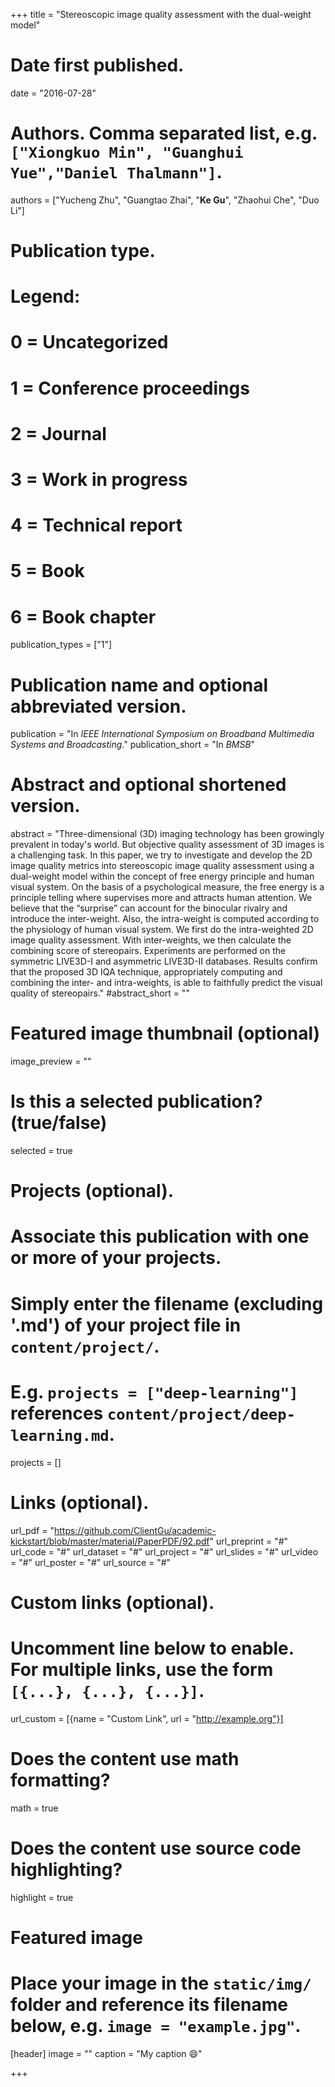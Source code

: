 +++
title = "Stereoscopic image quality assessment with the dual-weight model"

# Date first published.
date = "2016-07-28"

# Authors. Comma separated list, e.g. `["Xiongkuo Min", "Guanghui Yue","Daniel Thalmann"]`.
authors = ["Yucheng Zhu", "Guangtao Zhai", "**Ke Gu**", "Zhaohui Che", "Duo Li"]
# Publication type.
# Legend:
# 0 = Uncategorized
# 1 = Conference proceedings
# 2 = Journal
# 3 = Work in progress
# 4 = Technical report
# 5 = Book
# 6 = Book chapter
publication_types = ["1"]

# Publication name and optional abbreviated version.
publication = "In *IEEE International Symposium on Broadband Multimedia Systems and Broadcasting*."
publication_short = "In *BMSB*"

# Abstract and optional shortened version.
abstract = "Three-dimensional (3D) imaging technology has been growingly prevalent in today's world. But objective quality assessment of 3D images is a challenging task. In this paper, we try to investigate and develop the 2D image quality metrics into stereoscopic image quality assessment using a dual-weight model within the concept of free energy principle and human visual system. On the basis of a psychological measure, the free energy is a principle telling where supervises more and attracts human attention. We believe that the “surprise” can account for the binocular rivalry and introduce the inter-weight. Also, the intra-weight is computed according to the physiology of human visual system. We first do the intra-weighted 2D image quality assessment. With inter-weights, we then calculate the combining score of stereopairs. Experiments are performed on the symmetric LIVE3D-I and asymmetric LIVE3D-II databases. Results confirm that the proposed 3D IQA technique, appropriately computing and combining the inter- and intra-weights, is able to faithfully predict the visual quality of stereopairs."
#abstract_short = ""

# Featured image thumbnail (optional)
image_preview = ""

# Is this a selected publication? (true/false)
selected = true

# Projects (optional).
#   Associate this publication with one or more of your projects.
#   Simply enter the filename (excluding '.md') of your project file in `content/project/`.
#   E.g. `projects = ["deep-learning"]` references `content/project/deep-learning.md`.
projects = []

# Links (optional).
url_pdf = "https://github.com/ClientGu/academic-kickstart/blob/master/material/PaperPDF/92.pdf"
url_preprint = "#"
url_code = "#"
url_dataset = "#"
url_project = "#"
url_slides = "#"
url_video = "#"
url_poster = "#"
url_source = "#"

# Custom links (optional).
#   Uncomment line below to enable. For multiple links, use the form `[{...}, {...}, {...}]`.
 url_custom = [{name = "Custom Link", url = "http://example.org"}]

# Does the content use math formatting?
math = true

# Does the content use source code highlighting?
highlight = true

# Featured image
# Place your image in the `static/img/` folder and reference its filename below, e.g. `image = "example.jpg"`.
[header]
image = ""
caption = "My caption 😄"

+++
